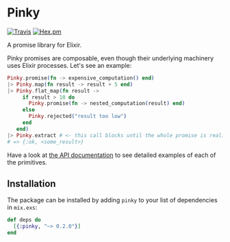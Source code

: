 # Pinky

[![Travis](https://img.shields.io/travis/codegram/pinky.svg?style=flat-square)](https://travis-ci.org/codegram/pinky)
[![Hex.pm](https://img.shields.io/hexpm/v/pinky.svg?style=flat-square)](https://hex.pm/packages/pinky)

A promise library for Elixir.

Pinky promises are composable, even though their underlying machinery uses
Elixir processes. Let's see an example:

```elixir
Pinky.promise(fn -> expensive_computation() end)
|> Pinky.map(fn result -> result + 5 end)
|> Pinky.flat_map(fn result ->
     if result > 10 do
       Pinky.promise(fn -> nested_computation(result) end)
     else
       Pinky.rejected("result too low")
     end
   end)
|> Pinky.extract # <- this call blocks until the whole promise is realized
# => {:ok, <some_result>}
```

Have a look at [the API documentation](https://hexdocs.pm/pinky/Pinky.html) to see detailed
examples of each of the primitives.

## Installation

The package can be installed by adding `pinky` to your list of dependencies in
`mix.exs`:

```elixir
def deps do
  [{:pinky, "~> 0.2.0"}]
end
```
